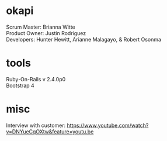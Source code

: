 # okapi

Scrum Master: Brianna Witte  
Product Owner: Justin Rodriguez  
Developers: Hunter Hewitt, Arianne Malagayo, & Robert Osonma  

# tools
Ruby-On-Rails v 2.4.0p0  
Bootstrap 4

# misc
Interview with customer: https://www.youtube.com/watch?v=DNYueCqOXtw&feature=youtu.be
